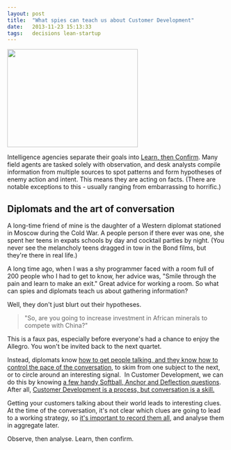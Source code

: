 ```yaml
---
layout: post
title:  "What spies can teach us about Customer Development"
date:   2013-11-23 15:13:33
tags:   decisions lean-startup
---
```


<a href="https://dl.dropboxusercontent.com/u/6606104/www/saintsal/img/2012/09/waiting-for-the-train-flickr-thomasleuthard-.png"><img class="alignnone size-medium wp-image-1515" title="waiting for the train - flickr - thomasleuthard" src="https://dl.dropboxusercontent.com/u/6606104/www/saintsal/img/2012/09/waiting-for-the-train-flickr-thomasleuthard--300x225.png" alt="" width="300" height="225" /></a>

Intelligence agencies separate their goals into <a href="http://foundercentric.com/#learnconfirm">Learn, then Confirm</a>. Many field agents are tasked solely with observation, and desk analysts compile information from multiple sources to spot patterns and form hypotheses of enemy action and intent. This means they are acting on facts. (There are notable exceptions to this - usually ranging from embarrassing to horrific.)
<h2>Diplomats and the art of conversation</h2>
A long-time friend of mine is the daughter of a Western diplomat stationed in Moscow during the Cold War. A people person if there ever was one, she spent her teens in expats schools by day and cocktail parties by night. (You never see the melancholy teens dragged in tow in the Bond films, but they're there in real life.)

A long time ago, when I was a shy programmer faced with a room full of 200 people who I had to get to know, her advice was, "Smile through the pain and learn to make an exit." Great advice for working a room. So what can spies and diplomats teach us about gathering information?

Well, they don't just blurt out their hypotheses.
<blockquote>"So, are you going to increase investment in African minerals to compete with China?"</blockquote>
This is a faux pas, especially before everyone's had a chance to enjoy the Allegro. You won't be invited back to the next quartet.

Instead, diplomats know <a href="http://www.saintsal.com/2012/09/softball-anchor-and-deflection-questions/">how to get people talking, and they know how to control the pace of the conversation</a>, to skim from one subject to the next, or to circle around an interesting signal.  In Customer Development, we can do this by knowing <a href="http://www.saintsal.com/2012/09/softball-anchor-and-deflection-questions/">a few handy Softball, Anchor and Deflection questions</a>. After all, <a href="http://www.saintsal.com/2012/09/softball-anchor-and-deflection-questions/">Customer Development is a process, but conversation is a skill.</a>

Getting your customers talking about their world leads to interesting clues. At the time of the conversation, it's not clear which clues are going to lead to a working strategy, so <a href="http://thestartuptoolkit.com/blog/2012/09/pizza-party-custdev/">it's important to record them all</a>, and analyse them in aggregate later.

Observe, then analyse. Learn, then confirm.

&nbsp;
